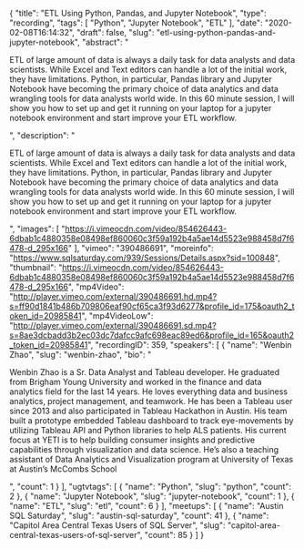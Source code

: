 {
  "title": "ETL Using Python, Pandas, and Jupyter Notebook",
  "type": "recording",
  "tags": [
    "Python",
    "Jupyter Notebook",
    "ETL"
  ],
  "date": "2020-02-08T16:14:32",
  "draft": false,
  "slug": "etl-using-python-pandas-and-jupyter-notebook",
  "abstract": "<p>ETL of large amount of data is always a daily task for data analysts and data scientists. While Excel and Text editors can handle a lot of the initial work, they have limitations. Python, in particular, Pandas library and Jupyter Notebook have becoming the primary choice of data analytics and data wrangling tools for data analysts world wide. In this 60 minute session, I will show you how to set up and get it running on your laptop for a jupyter notebook environment and start improve your ETL workflow.</p>",
  "description": "<p>ETL of large amount of data is always a daily task for data analysts and data scientists. While Excel and Text editors can handle a lot of the initial work, they have limitations. Python, in particular, Pandas library and Jupyter Notebook have becoming the primary choice of data analytics and data wrangling tools for data analysts world wide. In this 60 minute session, I will show you how to set up and get it running on your laptop for a jupyter notebook environment and start improve your ETL workflow.</p>",
  "images": [
    "https://i.vimeocdn.com/video/854626443-6dbab1c4880358e08498ef860060c3f59a192b4a5ae14d5523e988458d7f6478-d_295x166"
  ],
  "vimeo": "390486691",
  "moreinfo": "https://www.sqlsaturday.com/939/Sessions/Details.aspx?sid=100848",
  "thumbnail": "https://i.vimeocdn.com/video/854626443-6dbab1c4880358e08498ef860060c3f59a192b4a5ae14d5523e988458d7f6478-d_295x166",
  "mp4Video": "http://player.vimeo.com/external/390486691.hd.mp4?s=ff90d1841b486b709806eaf90cf65ca3f93d6277&profile_id=175&oauth2_token_id=20985841",
  "mp4VideoLow": "http://player.vimeo.com/external/390486691.sd.mp4?s=8ae3dcbadd3b2ec03dc7dafcc9afc698eac89ed6&profile_id=165&oauth2_token_id=20985841",
  "recordingID": 359,
  "speakers": [
    {
      "name": "Wenbin Zhao",
      "slug": "wenbin-zhao",
      "bio": "<p>Wenbin Zhao is a Sr. Data Analyst and Tableau developer. He graduated from Brigham Young University and worked in the finance and data analytics field for the last 14 years. He loves everything data and business analytics, project management, and teamwork. He has been a Tableau user since 2013 and also participated in Tableau Hackathon in Austin. His team built a prototype embedded Tableau dashboard to track eye-movements by utilizing Tableau API and Python libraries to help ALS patients. His current focus at YETI is to help building consumer insights and predictive capabilities through visualization and data science. He’s also a teaching assistant of Data Analytics and Visualization program at University of Texas at Austin’s McCombs School</p>",
      "count": 1
    }
  ],
  "ugtvtags": [
    {
      "name": "Python",
      "slug": "python",
      "count": 2
    },
    {
      "name": "Jupyter Notebook",
      "slug": "jupyter-notebook",
      "count": 1
    },
    {
      "name": "ETL",
      "slug": "etl",
      "count": 6
    }
  ],
  "meetups": [
    {
      "name": "Austin SQL Saturday",
      "slug": "austin-sql-saturday",
      "count": 41
    },
    {
      "name": "Capitol Area Central Texas Users of SQL Server",
      "slug": "capitol-area-central-texas-users-of-sql-server",
      "count": 85
    }
  ]
}